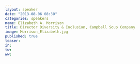 ```yaml
---
layout: speaker
date: "2013-08-06 08:30"
categories: speakers
name: Elizabeth A. Morrison
title: Director Diversity & Inclusion, Campbell Soup Company 
image: Morrison_Elizabeth.jpg
published: true
teaser: 
in:
tw:
ww: 
---
```

